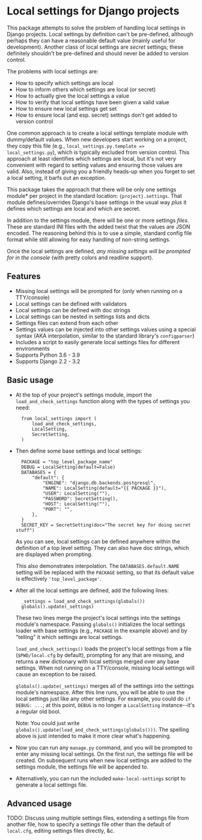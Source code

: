 # Local settings for Django projects

This package attempts to solve the problem of handling local settings in
Django projects. Local settings by definition can't be pre-defined,
although perhaps they can have a reasonable default value (mainly useful
for development). Another class of local settings are *secret* settings;
these definitely shouldn't be pre-defined and should never be added to
version control.

The problems with local settings are:

- How to specify which settings are local
- How to inform others which settings are local (or secret)
- How to actually give the local settings a value
- How to verify that local settings have been given a valid value
- How to ensure new local settings get set
- How to ensure local (and esp. secret) settings don't get added to
  version control

One common approach is to create a local settings template module with
dummy/default values. When new developers start working on a project,
they copy this file (e.g., `local_settings.py.template =>
local_settings.py`), which is typically excluded from version control.
This approach at least identifies which settings are local, but it's not
very convenient with regard to setting values and ensuring those values
are valid. Also, instead of giving you a friendly heads-up when you
forget to set a local setting, it barfs out an exception.

This package takes the approach that there will be only one settings
module* per project in the standard location: `{project}.settings`. That
module defines/overrides Django's base settings in the usual way *plus*
it defines which settings are local and which are secret.

In addition to the settings module, there will be one or more settings
*files*. These are standard INI files with the added twist that the
values are JSON encoded. The reasoning behind this is to use a simple,
standard config file format while still allowing for easy handling of
non-string settings.

Once the local settings are defined, *any missing settings will be
prompted for in the console* (with pretty colors and readline support).

## Features

- Missing local settings will be prompted for (only when running on a
  TTY/console)
- Local settings can be defined with validators
- Local settings can be defined with doc strings
- Local settings can be nested in settings lists and dicts
- Settings files can extend from each other
- Settings values can be injected into other settings values using a
  special syntax (AKA interpolation, similar to the standard library's
  `configparser`)
- Includes a script to easily generate local settings files for
  different environments
- Supports Python 3.6 - 3.9
- Supports Django 2.2 - 3.2

## Basic usage

- At the top of your project's settings module, import the
  `load_and_check_settings` function along with the types of settings
  you need:

        from local_settings import (
            load_and_check_settings,
            LocalSetting,
            SecretSetting,
        )

- Then define some base settings and local settings:

        PACKAGE = "top_level_package_name"
        DEBUG = LocalSetting(default=False)
        DATABASES = {
            "default": {
                "ENGINE": "django.db.backends.postgresql",
                "NAME": LocalSetting(default="{{ PACKAGE }}"),
                "USER": LocalSetting(""),
                "PASSWORD": SecretSetting(),
                "HOST": LocalSetting(""),
                "PORT": "",
            },
        }
        SECRET_KEY = SecretSetting(doc="The secret key for doing secret stuff")

    As you can see, local settings can be defined anywhere within the
    definition of a top level setting. They can also have doc strings,
    which are displayed when prompting.

    This also demonstrates interpolation. The `DATABASES.default.NAME`
    setting will be replaced with the `PACKAGE` setting, so that its
    default value is effectively `'top_level_package'`.

- After all the local settings are defined, add the following lines:

        _settings = load_and_check_settings(globals())
        globals().update(_settings)

    These two lines merge the project's local settings into the settings
    module's namespace. Passing `globals()` initializes the local
    settings loader with base settings (e.g., `PACKAGE` in the example
    above) and by "telling" it which settings are local settings.

    `load_and_check_settings()` loads the project's local settings from
    a file (`$PWD/local.cfg` by default), prompting for any that are
    missing, and returns a new dictionary with local settings merged
    over any base settings. When not running on a TTY/console, missing
    local settings will cause an exception to be raised.

    `globals().update(_settings)` merges all of the settings into the
    settings module's namespace. After this line runs, you will be able
    to use the local settings just like any other settings. For example,
    you could do `if DEBUG: ...`; at this point, `DEBUG` is no longer a
    `LocalSetting` instance--it's a regular old bool.

    Note: You could just write
    `globals().update(load_and_check_settings(globals()))`. The spelling
    above is just intended to make it more clear what's happening.

- Now you can run any `manage.py` command, and you will be prompted to
  enter any missing local settings. On the first run, the settings file
  will be created. On subsequent runs when new local settings are added
  to the settings module, the settings file will be appended to.

- Alternatively, you can run the included `make-local-settings` script
  to generate a local settings file.

## Advanced usage

TODO: Discuss using multiple settings files, extending a settings file
from another file, how to specify a settings file other than the default
of `local.cfg`, editing settings files directly, &c.
